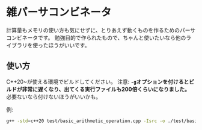 # 雑パーサコンビネータ

計算量もメモリの使い方も気にせずに、とりあえず動くものを作るためのパーサコンビネータです。
勉強目的で作られたもので、ちゃんと使いたいなら他のライブラリを使ったほうがいいです。

## 使い方
C++20~が使える環境でビルドしてください。
注意: **`-g`オプションを付けるとビルドが非常に遅くなり、出てくる実行ファイルも200倍くらいになりました。**
必要ないなら付けないほうがいいかも。

例:
```bash
g++ -std=c++20 test/basic_arithmetic_operation.cpp -Isrc -o ./test/basic_arithmetic_operation.exe
```